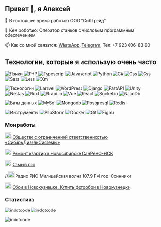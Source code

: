 ## Привет 👋, я Алексей

🔭 В настояшее время работаю ООО "CибТрейд"

🔭 Кем роботаю: Оператор станков с числовым программным обеспечением

📫 Как со мной связатся: [WhatsApp](https://api.whatsapp.com/send/?phone=79236068390), [Telegram](https://t.me/alex1705s),  Тел: +7 923 606-83-90

## Технологии, которые я использую очень часто

![Языки](https://img.shields.io/static/v1?label=&message=Языки:&color=00FF00&style=flat-square)
![PHP](https://img.shields.io/static/v1?logo=php&label=&message=PHP&color=fff&logoColor=000&style=flat-square&link=)
![Typescript](https://img.shields.io/static/v1?logo=TypeScript&label=&message=TypeScript&color=fff&logoColor=000&style=flat-square&link=)
![Javascript](https://img.shields.io/static/v1?logo=JavaScript&label=&message=JavaScript&color=fff&logoColor=000&style=flat-square&link=)
![Python](https://img.shields.io/static/v1?logo=python&label=&message=Python&color=fff&logoColor=000&style=flat-square&link=)
![C#](https://img.shields.io/static/v1?logo=sharp&label=&message=C&nbsp;Sharp&color=fff&logoColor=000&style=flat-square&link=)
![Css](https://img.shields.io/static/v1?logo=css&label=&message=Css&color=fff&logoColor=000&style=flat-square&link=)
![Css](https://img.shields.io/static/v1?logo=css&label=&message=Css&color=fff&logoColor=000&style=flat-square&link=)
![Sass](https://img.shields.io/static/v1?logo=sass&label=&message=Sass&color=fff&logoColor=000&style=flat-square&link=)
![Less](https://img.shields.io/static/v1?logo=less&label=&message=Less&color=fff&logoColor=000&style=flat-square&link=)
![Xml](https://img.shields.io/static/v1?logo=xml&label=&message=Xml&color=fff&logoColor=000&style=flat-square&link=)

![Технологии](https://img.shields.io/static/v1?label=&message=Технологии:&color=4169E1&style=flat-square)
![Laravel](https://img.shields.io/static/v1?logo=laravel&label=&message=Laravel&color=fff&logoColor=000&style=flat-square&link=)
![WordPress](https://img.shields.io/static/v1?logo=wordpress&label=&message=WordPress&color=fff&logoColor=000&style=flat-square&link=)
![Django](https://img.shields.io/static/v1?logo=django&label=&message=Django&color=fff&logoColor=000&style=flat-square&link=)
![FastAPI](https://img.shields.io/static/v1?logo=FastAPI&label=&message=FastAPI&color=fff&logoColor=000&style=flat-square&link=)
![Unity](https://img.shields.io/static/v1?logo=Unity&label=&message=Unity&color=fff&logoColor=000&style=flat-square&link=)
![NestJs](https://img.shields.io/static/v1?logo=nestjs&label=&message=NestJs&color=fff&logoColor=000&style=flat-square&link=)
![Nuxt](https://img.shields.io/static/v1?logo=nuxt&label=&message=Nuxt&color=fff&logoColor=000&style=flat-square&link=)
![Strapi.io](https://img.shields.io/static/v1?logo=strapi&label=&message=Strapi&color=fff&logoColor=000&style=flat-square&link=)
![Vue](https://img.shields.io/static/v1?logo=vue.js&label=&message=Vue&color=fff&logoColor=000&style=flat-square&link=)
![React](https://img.shields.io/static/v1?logo=react&label=&message=React&color=fff&logoColor=000&style=flat-square&link=)
![Socket.io](https://img.shields.io/static/v1?logo=socket&label=&message=Socket.io&color=fff&logoColor=000&style=flat-square&link=)
![NacoDb](https://img.shields.io/static/v1?logo=NacoDb&label=&message=NacoDb&color=fff&logoColor=000&style=flat-square&link=)

![Базы данных](https://img.shields.io/static/v1?label=&message=Базы&nbsp;данных:&color=800080&style=flat-square)
![MySql](https://img.shields.io/static/v1?logo=mysql&label=&message=MySql&color=fff&logoColor=000&style=flat-square&link=)
![Mongodb](https://img.shields.io/static/v1?logo=Mongodb&label=&message=Mongodb&color=fff&logoColor=000&style=flat-square&link=)
![Postgresql](https://img.shields.io/static/v1?logo=Postgresql&label=&message=Postgresql&color=fff&logoColor=000&style=flat-square&link=)
![Redis](https://img.shields.io/static/v1?logo=Redis&label=&message=Redis&color=fff&logoColor=000&style=flat-square&link=)

![Инструменты](https://img.shields.io/static/v1?label=&message=Инструменты:&color=800000&style=flat-square)
![PhpStorm](https://img.shields.io/static/v1?logo=phpstorm&label=&message=PhpStorm&color=fff&logoColor=000&style=flat-square)
![Docker](https://img.shields.io/static/v1?logo=docker&label=&message=Docker&color=fff&logoColor=000&style=flat-square)
![Git](https://img.shields.io/static/v1?logo=git&label=&message=Git&color=fff&logoColor=000&style=flat-square)
![Figma](https://img.shields.io/static/v1?logo=Figma&label=&message=Figma&color=fff&logoColor=000&style=flat-square)

### Мои работы

<img src="https://sibirdizelsystems.ru/favicon.svg" width="20px" alt="Общество с ограниченной ответственностью «СибирьДизельСистемы»" /> [Общество с ограниченной ответственностью «СибирьДизельСистемы»](https://sibirdizelsystems.ru)

<img src="https://sanremo-nsk.ru/favicon.svg" width="20px" alt="Ремонт квартир в Новосибирске СанРемО-НСК" /> [Ремонт квартир в Новосибирске СанРемО-НСК](https://sanremo-nsk.ru)

<img src="https://soktur.ru/img/logoRed.svg" width="20px" alt="Самый сок" /> [Самый сок](https://sibirdizelsystems.ru)

//<img src="https://radiorio.ru/favicon.svg" width="20px" alt="Радио РИО Милицейская волна 107.9 FM гор. Осинники" /> [Радио РИО Милицейская волна 107.9 FM гор. Осинники](https://radiorio.ru)

<img src="https://oboink.ru/wp-content/themes/oboi-new/assets/img/logo-m.svg" width="20px" alt="Обои в Новокузнецке. Купить фотообои в Новокузнецке" /> [Обои в Новокузнецке. Купить фотообои в Новокузнецке](https://oboink.ru)


### Статистика

<p><img align="left" src="https://github-readme-stats.vercel.app/api/top-langs?username=indotcode&show_icons=true&locale=en&layout=compact" alt="indotcode" /></p>

<p><img align="center" src="https://github-readme-stats.vercel.app/api?username=indotcode&show_icons=true&locale=en" alt="indotcode" /></p>

<p><img align="center" src="https://github-readme-streak-stats.herokuapp.com/?user=indotcode" alt="indotcode" /></p>



